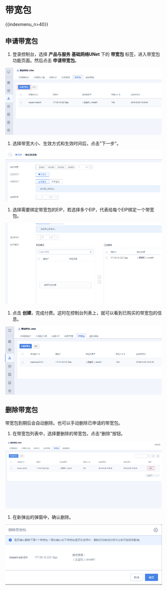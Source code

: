# 带宽包

{{indexmenu_n>40}}

## 申请带宽包

1.  登录控制台，选择 **产品与服务** **基础网络UNet** 下的 **带宽包** 标签，进入带宽包功能页面。然后点击
    **申请带宽包**。

![image](/images/bw_package01.png)

1.  选择带宽大小、生效方式和生效时间后，点击"下一步"。

![image](/images/bw_package02.png)

1.  选择需要绑定带宽包的EIP，若选择多个EIP，代表给每个EIP绑定一个带宽包。

![image](/images/bw_package03.png)

1.  点击 **创建**，完成付费。这时在控制台列表上，就可以看到已购买的带宽包的信息。

![image](/images/bw_package04.png)

## 删除带宽包

带宽包到期后会自动删除。也可以手动删除已申请的带宽包。

1.  在带宽包列表中，选择要删除的带宽包，点击“删除”按钮。

![image](/images/bw_package05.png)

1.  在新弹出的弹窗中，确认删除。

![image](/images/bw_package06.png)
